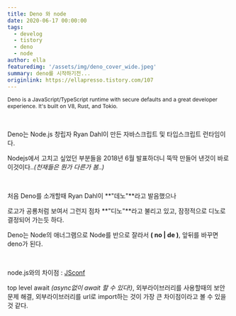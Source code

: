 ```yaml
---
title: Deno 와 node
date: 2020-06-17 00:00:00
tags:
  - develog
  - tistory
  - deno
  - node
author: ella
featuredimg: '/assets/img/deno_cover_wide.jpeg'
summary: deno를 시작하기전...
originlink: https://ellapresso.tistory.com/107
---
```

<span style="font-size:12px">Deno is a JavaScript/TypeScript runtime with secure defaults and a great developer experience. It's built on V8, Rust, and Tokio.</span>

<br>

Deno는 Node.js 창립자 Ryan Dahl이 만든 자바스크립트 및 타입스크립트 런타임이다.

Nodejs에서 고치고 싶었던 부분들을 2018년 6월 발표하더니 뚝딱 만들어 낸것이 바로 이것이다.._(천재들은 뭔가 다른가 봄..)_

<br> 

처음 Deno를 소개할때 Ryan Dahl이 **"데노"**라고 발음했으나

로고가 공룡처럼 보여서 그런지 점차 **"디노"**라고 불리고 있고, 잠정적으로 디노로 결정되어 가는듯 하다.

Deno는 Node의 애너그램으로 Node를 반으로 잘라서 **( no | de )**, 앞뒤를 바꾸면 deno가 된다.

<br>

node.js와의 차이점 : <a href='https://www.youtube.com/watch?v=M3BM9TB-8yA'>JSconf</a>

top level await _(async없이 await 할 수 있다!)_, 외부라이브러리를 사용할때의 보안 문제 해결, 외부라이브러리를 url로 import하는 것이 가장 큰 차이점이라고 볼 수 있을것 같다.